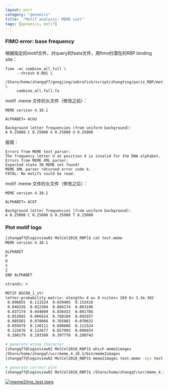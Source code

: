 ```yaml
---
layout: post
category: "genomics"
title:  "Motif analysis: MEME suit"
tags: [genomics, motif]
---
```


### FIMO error: base frequency

根据指定的motif文件，对query的fasta文件，用fimo扫潜在的RBP binding site：

```
fimo -oc combine_all_full \
     --thresh 0.001 \
     /Share/home/zhangqf7/gongjing/zebrafish/script/zhangting/paris_RBP/motif_CISBP_RNA_narrow/Collapsed.meme \
     combine_all.full.fa
```

motif .meme 文件的头文件（修改之前）：

```
MEME version 4.10.1

ALPHABET= ACGU

Background letter frequencies (from uniform background):
A 0.25000 C 0.25000 G 0.25000 U 0.25000
```

报错：

```
Errors from MEME text parser:
The frequency letter U at position 4 is invalid for the DNA alphabet.
Errors from MEME XML parser:
Expected state IN_MEME not found!
MEME XML parser returned error code 4.
FATAL: No motifs could be read.
```


motif .meme 文件的头文件（修改之后）：

```
MEME version 4.10.1

ALPHABET= ACGT

Background letter frequencies (from uniform background):
A 0.25000 C 0.25000 G 0.25000 T 0.25000
```

### Plot motif logo

```bash
[zhangqf7@loginview02 MolCel2018_RBP]$ cat test.meme
MEME version 4.10.1

ALPHABET
P
Q
S
Z
END ALPHABET

strands: +

MOTIF DGCR8_1_str
letter-probability matrix: alength= 4 w= 8 nsites= 269 E= 3.3e-302
 0.096655  0.111524  0.639405  0.152416
 0.048326  0.022304  0.866174  0.063196
 0.037174  0.044609  0.836433  0.081784
 0.052045  0.066914  0.788104  0.092937
 0.085501  0.078066  0.765801  0.070632
 0.059479  0.130111  0.698886  0.111524
 0.122676  0.122677  0.657993  0.096654
 0.208179  0.193309  0.397770  0.200743
 
# generate wrong character 
[zhangqf7@loginview02 MolCel2018_RBP]$ which meme2images
/Share/home/zhangqf/usr/meme_4.10.1/bin/meme2images
[zhangqf7@loginview02 MolCel2018_RBP]$ meme2images test.meme -eps test

# generate correct plot
[zhangqf7@loginview02 MolCel2018_RBP]$ /Share/home/zhangqf/usr/meme_4.11.2-app/bin/meme2images test.meme -eps test
``` 


[![meme2img_test.jpeg](https://i.loli.net/2018/06/19/5b28997eb4853.jpeg)](https://i.loli.net/2018/06/19/5b28997eb4853.jpeg)
